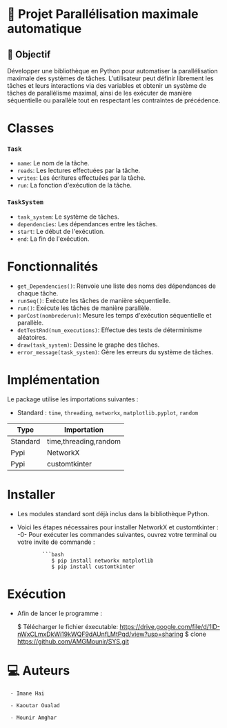 # 🌟 Projet Parallélisation maximale automatique

## 💫 Objectif

Développer une bibliothèque en Python pour automatiser la parallélisation maximale des systèmes de tâches. L'utilisateur peut définir librement les tâches et leurs interactions via des variables et obtenir un système de tâches de parallélisme maximal, ainsi de les exécuter de manière séquentielle ou parallèle tout en respectant les contraintes de précédence. 

# Classes

### `Task`

- `name`: Le nom de la tâche.
- `reads`: Les lectures effectuées par la tâche.
- `writes`: Les écritures effectuées par la tâche.
- `run`: La fonction d'exécution de la tâche.

### `TaskSystem`

- `task_system`: Le système de tâches.
- `dependencies`: Les dépendances entre les tâches.
- `start`: Le début de l'exécution.
- `end`: La fin de l'exécution.

# Fonctionnalités

- `get_Dependencies()`: Renvoie une liste des noms des dépendances de chaque tâche.
- `runSeq()`: Exécute les tâches de manière séquentielle.
- `run()`: Exécute les tâches de manière parallèle.
- `parCost(nombrederun)`: Mesure les temps d'exécution séquentielle et parallèle.
- `detTestRnd(num_executions)`: Effectue des tests de déterminisme aléatoires.
- `draw(task_system)`: Dessine le graphe des tâches.
- `error_message(task_system)`: Gère les erreurs du système de tâches.

# Implémentation

 Le package utilise les importations suivantes :

- Standard : `time`, `threading`, `networkx`, `matplotlib.pyplot`, `random`

| Type | Importation | 
|-----------|-----------|
| Standard | time,threading,random|
| Pypi| NetworkX|
| Pypi| customtkinter|

# Installer

- Les modules standard sont déjà inclus dans la bibliothèque Python.
- Voici les étapes nécessaires pour installer NetworkX et customtkinter :
              -0- Pour exécuter les commandes suivantes, ouvrez votre terminal ou votre invite de commande :
              
              ```bash
                 $ pip install networkx matplotlib
                 $ pip install customtkinter

# Exécution 

   - Afin de lancer le programme :

     $ Télécharger le fichier éxecutable: https://drive.google.com/file/d/1lD-nWxCLmxDkWi19kWQF9dAUnfLMtPqd/view?usp=sharing
     $ clone https://github.com/AMGMounir/SYS.git


# 💻 Auteurs 

     - Imane Hai

     - Kaoutar Oualad

     - Mounir Amghar
                  
